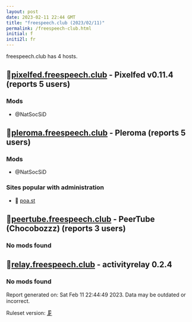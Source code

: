 ```yaml
---
layout: post
date: 2023-02-11 22:44 GMT
title: "freespeech.club (2023/02/11)"
permalink: /freespeech-club.html
initial: f
initi2l: fr
---
```


freespeech.club has 4 hosts.

## 🐘[pixelfed.freespeech.club](https://pixelfed.freespeech.club) - Pixelfed v0.11.4 (reports 5 users)

### Mods
 * @NatSocSiD

## 🐘[pleroma.freespeech.club](https://pleroma.freespeech.club) - Pleroma (reports 5 users)

### Mods
 * @NatSocSiD

### Sites popular with administration

* 🧸 [poa.st](/poa-st.html)

## 🐘[peertube.freespeech.club](https://peertube.freespeech.club) - PeerTube (Chocobozzz) (reports 3 users)

### No mods found

## 🐘[relay.freespeech.club](https://relay.freespeech.club) - activityrelay 0.2.4

### No mods found

Report generated on: Sat Feb 11 22:44:49 2023. Data may be outdated or incorrect.

Ruleset version: [🗜](/version-clamp)
